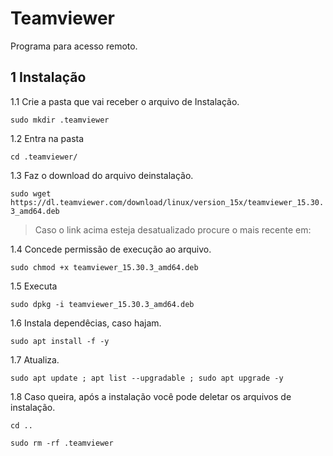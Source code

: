 Teamviewer
================================================================

Programa para acesso remoto.

1 Instalação
----------------------------------------------------------------

1.1 Crie a pasta que vai receber o arquivo de Instalação.

`sudo mkdir .teamviewer`

1.2 Entra na pasta

`cd .teamviewer/`

1.3 Faz o download do arquivo deinstalação.

`sudo wget https://dl.teamviewer.com/download/linux/version_15x/teamviewer_15.30.3_amd64.deb`

> Caso o link acima esteja desatualizado procure o mais recente em:

1.4 Concede permissão de execução ao arquivo.

`sudo chmod +x teamviewer_15.30.3_amd64.deb`

1.5 Executa

`sudo dpkg -i teamviewer_15.30.3_amd64.deb`

1.6 Instala dependêcias, caso hajam.

`sudo apt install -f -y`

1.7 Atualiza.

`sudo apt update ; apt list --upgradable ; sudo apt upgrade -y`

1.8 Caso queira, após a instalação você pode deletar os arquivos de instalação.

`cd ..`

`sudo rm -rf .teamviewer`
